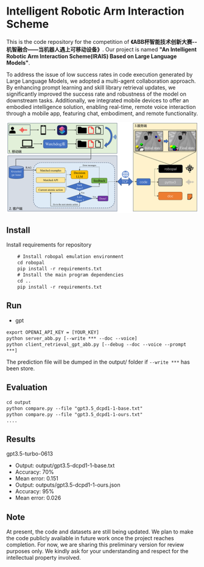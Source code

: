 # Intelligent Robotic Arm Interaction Scheme
This is the code repository for the competition of **《ABB杯智能技术创新大赛--机智融合——当机器人遇上可移动设备》**. Our project is named **"An Intelligent Robotic Arm Interaction Scheme(IRAIS) Based on Large Language Models"**.  

To address the issue of low success rates in code execution generated by Large Language Models, we adopted a multi-agent collaboration approach. By enhancing prompt learning and skill library retrieval updates, we significantly improved the success rate and robustness of the model on downstream tasks. Additionally, we integrated mobile devices to offer an embodied intelligence solution, enabling real-time, remote voice interaction through a mobile app, featuring chat, embodiment, and remote functionality.

![The framework of IRAIS](https://github.com/Ghbbbbb/IRAIS/blob/main/assets/ABB.png)


## Install
Install requirements for repository 
```
    # Install robopal emulation environment
    cd robopal
    pip install -r requirements.txt
    # Install the main program dependencies
    cd ..
    pip install -r requirements.txt
```


## Run

- gpt
```
export OPENAI_API_KEY = [YOUR_KEY]
python server_abb.py [--write *** --doc --voice]
python client_retrieval_gpt_abb.py [--debug --doc --voice --prompt ***]
```

The prediction file will be dumped in the output/ folder if `--write ***` has been store.

## Evaluation

```
cd output
python compare.py --file "gpt3.5_dcpd1-1-base.txt"
python compare.py --file "gpt3.5_dcpd1-1-ours.txt"
....
```

## Results
gpt3.5-turbo-0613
- Output: output/gpt3.5-dcpd1-1-base.txt
- Accuracy: 70%
- Mean error: 0.151  
- Output: outputs/gpt3.5-dcpd1-1-ours.json
- Accuracy: 95%
- Mean error: 0.026


## Note
At present, the code and datasets are still being updated. We plan to make the code publicly available in future work once the project reaches completion. For now, we are sharing this preliminary version for review purposes only. We kindly ask for your understanding and respect for the intellectual property involved.
